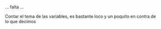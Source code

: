 ... falta ...

Contar el tema de las variables, es bastante loco y un poquito en contra de lo que decimos
